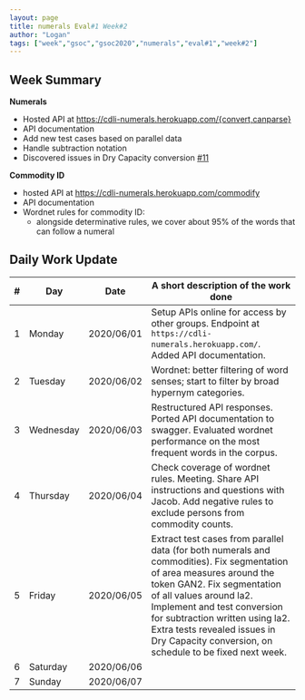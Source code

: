 ```yaml
---
layout: page
title: numerals Eval#1 Week#2
author: "Logan"
tags: ["week","gsoc","gsoc2020","numerals","eval#1","week#2"]
---
```


## Week Summary

**Numerals**
- Hosted API at https://cdli-numerals.herokuapp.com/{convert,canparse}
- API documentation
- Add new test cases based on parallel data 
- Handle subtraction notation
- Discovered issues in Dry Capacity conversion [#11](https://github.com/MrLogarithm/cdli-accounting-viz/issues/11)

**Commodity ID**
- hosted API at https://cdli-numerals.herokuapp.com/commodify
- API documentation
- Wordnet rules for commodity ID: 
  - alongside determinative rules, we cover about 95% of the words that can follow a numeral

## Daily Work Update

|\#|Day|Date|A short description of the work done|  
|---	|---	|---	|---	|  
|1   	| Monday 	|   2020/06/01	| Setup APIs online for access by other groups. Endpoint at `https://cdli-numerals.herokuapp.com/`. Added API documentation.   	|  
|2   	| Tuesday  	|   2020/06/02	| Wordnet: better filtering of word senses; start to filter by broad hypernym categories.  	|  
|3   	| Wednesday  	|  2020/06/03 	| Restructured API responses. Ported API documentation to swagger. Evaluated wordnet performance on the most frequent words in the corpus.  	|  
|4   	| Thursday  	|   2020/06/04	| Check coverage of wordnet rules. Meeting. Share API instructions and questions with Jacob. Add negative rules to exclude persons from commodity counts.  	|  
|5   	| Friday  	|   2020/06/05	| Extract test cases from parallel data (for both numerals and commodities). Fix segmentation of area measures around the token GAN2. Fix segmentation of all values around la2. Implement and test conversion for subtraction written using la2. Extra tests revealed issues in Dry Capacity conversion, on schedule to be fixed next week. 	|  
|6   	| Saturday  	|   2020/06/06	|   	|  
|7   	| Sunday  	|   2020/06/07	|   	|  
